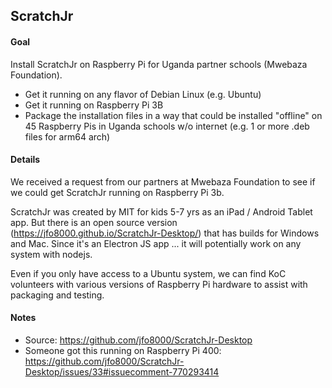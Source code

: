 
## ScratchJr

#### Goal
Install ScratchJr on Raspberry Pi for Uganda partner schools (Mwebaza Foundation).

* Get it running on any flavor of Debian Linux (e.g. Ubuntu)
* Get it running on Raspberry Pi 3B
* Package the installation files in a way that could be installed "offline" on 45 Raspberry Pis in Uganda schools w/o internet (e.g. 1 or more .deb files for arm64 arch)


#### Details
We received a request from our partners at Mwebaza Foundation to see if we could get ScratchJr running on Raspberry Pi 3b.

ScratchJr was created by MIT for kids 5-7 yrs as an iPad / Android Tablet app.
But there is an open source version (https://jfo8000.github.io/ScratchJr-Desktop/) that has builds for Windows and Mac.
Since it's an Electron JS app ... it will potentially work on any system with nodejs.

Even if you only have access to a Ubuntu system, we can find KoC volunteers with various versions of Raspberry Pi hardware to assist with packaging and testing.

#### Notes

* Source: https://github.com/jfo8000/ScratchJr-Desktop
* Someone got this running on Raspberry Pi 400: https://github.com/jfo8000/ScratchJr-Desktop/issues/33#issuecomment-770293414
